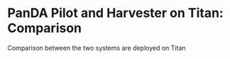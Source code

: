 # PanDA Pilot and Harvester on Titan: Comparison
Comparison between the two systems are deployed on Titan
